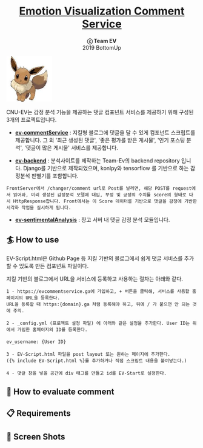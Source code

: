 <h1 align="center">
    <a href="https://ev-commentService.ga">
    Emotion Visualization Comment Service
  </a>
</h1>

<p align="center">
  <strong>ⓒ Team EV</strong><br>
  2019 BottomUp
</p>

<img src="eevee.jpg" width="120px" height="120px">



CNU-EV는 감정 분석 기능을 제공하는 댓글 컴포넌트 서비스를 제공하기 위해 구성된 3개의 프로젝트입니다.



- [**ev-commentService**][a] :  지킬형 블로그에 댓글을 달 수 있게 컴포넌트 스크립트를 제공합니다. 그 외 '최근 생성된 댓글', '좋은 평가를 받은 게시물', '인기 포스팅 분석', '댓글이 많은 게시물' 서비스를 제공합니다.

  

- [**ev-backend**][b] : 분석사이트를 제작하는 Team-Ev의 backend repository 입니다. Django를 기반으로 제작되었으며, konlpy와 tensorflow 를 기반으로 하는 감정분석 판별기를 포함합니다.

```
FrontServer에서 /changer/comment url로 Post를 날리면, 해당 POST를 request에서 읽어와, 미리 생성된 감정분석 모델에 대입, 부정 및 긍정의 수치를 score의 형태로 다시 HttpResponse합니다. Front에서는 이 Score 데이터를 기반으로 댓글을 감정에 기반한 시각화 작업을 실시하게 됩니다.
```



- [**ev-sentimentalAnalysis**][c] : 쟝고 서버 내 댓글 감정 분석 모듈입니다.



[a]: https://github.com/cnu-ev/ev-commentService
[b]: https://github.com/cnu-ev/ev-backend
[c]: https://github.com/cnu-ev/ev-sentiment_analysis



## 🏄 How to use

EV-Script.html은 Github Page 등 지킬 기반의 블로그에서 쉽게 댓글 서비스를 추가할 수 있도록 만든 컴포넌트 파일이다.  

지킬 기반의 블로그에서 URL을 서비스에 등록하고 사용하는 절차는 아래와 같다.

```
1 - https://evcommentservice.ga에 가입하고, + 버튼을 클릭해, 서비스를 사용할 홈페이지의 URL을 등록한다.  
URL을 등록할 때 https:{domain}.ga 처럼 등록해야 하고, 뒤에 / 가 붙으면 안 되는 것에 주의.

2 - _config.yml (프로젝트 설정 파일) 에 아래와 같은 설정을 추가한다. User ID는 위에서 가입한 홈페이지의 ID를 등록한다.

ev_username: {User ID}

3 - EV-Script.html 파일을 post layout 또는 원하는 페이지에 추가한다.
({% include EV-Script.html %}를 추가하거나 직접 스크립트 내용을 붙여넣는다.)

4 - 댓글 창을 넣을 공간에 div 태그를 만들고 id를 EV-Start로 설정한다.
```



## 📖 How to evaluate comment





## 📋 Requirements





## 🎉 Screen Shots






